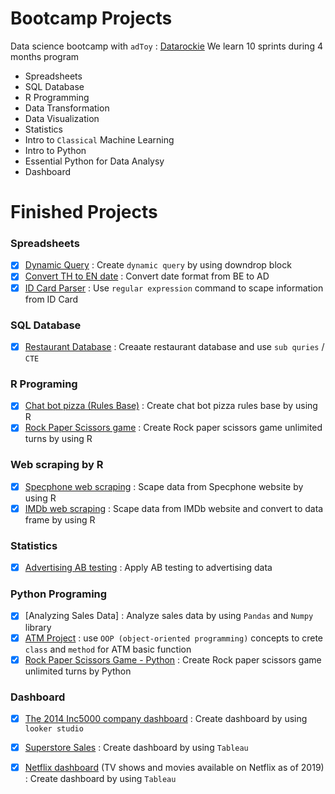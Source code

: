 # Bootcamp Projects
Data science bootcamp with `adToy` : [Datarockie](https://web.facebook.com/datarockie)
We learn 10 sprints during 4 months program

- Spreadsheets
- SQL Database
- R Programming
- Data Transformation
- Data Visualization
- Statistics
- Intro to `Classical` Machine Learning
- Intro to Python
- Essential Python for Data Analysy
- Dashboard

# Finished Projects
### Spreadsheets
- [x] [Dynamic Query](Spreadsheets/Project%20Dynamic%20Query.pdf) : Create `dynamic query` by using downdrop block
- [x] [Convert TH to EN date](Spreadsheets/Project%20Convert%20TH%20to%20EN%20Date.pdf) : Convert date format from BE to AD
- [x] [ID Card Parser](Spreadsheets/Project%20ID%20Card%20Parser.pdf) : Use `regular expression` command to scape information from ID Card
### SQL Database
- [x] [Restaurant Database](SQL%20database/restaurant.sql) : Creaate restaurant database and use `sub quries` / `CTE` 
### R Programing
- [x] [Chat bot pizza (Rules Base)](R%20Programming/ChatBotPizza.r) : Create chat bot pizza rules base by using R
- [x] [Rock Paper Scissors game](R%20Programming/rockpaperscissors.r) : Create Rock paper scissors game unlimited turns by using R
### Web scraping by R
- [x] [Specphone web scraping](main/Web%20scraping/Mini%20project%20Web%20scraping%20-%20Specphone.pdf) : Scape data from Specphone website by using R
- [x] [IMDb web scraping](main/Web%20scraping/Mini%20project%20Web%20scraping%20-%20IMDB.pdf) : Scape data from IMDb website and convert to data frame by using R
### Statistics
- [x] [Advertising AB testing](Statistics/RCT%20%26%20AB%20Test%20Sample%20-%20Independent%20T-Test.pdf) : Apply AB testing to advertising data
### Python Programing
- [x] [Analyzing Sales Data] : Analyze sales data by using `Pandas` and `Numpy` library
- [x] [ATM Project](Python/ATM%20Project%20-%20OOP.ipynb) : use `OOP (object-oriented programming)` concepts to crete `class` and `method` for ATM basic function
- [x] [Rock Paper Scissors Game - Python](Python/Rock%20Paper%20Scissors%20-%20Python.ipynb) : Create Rock paper scissors game unlimited turns by Python
### Dashboard
- [x] [The 2014 Inc5000 company dashboard](https://lookerstudio.google.com/reporting/beb3cef1-c75f-4184-a9ff-4dd0b96b7245) : Create dashboard by using `looker studio`
- [x] [Superstore Sales](https://public.tableau.com/views/MyFirstTableau_16743604725430/SuperstoresalesDashboard?:language=en-US&:display_count=n&:origin=viz_share_link) : Create dashboard by using `Tableau`
- [x] [Netflix dashboard](https://public.tableau.com/views/NetflixTVshowsandmoviesavailableonNetflixasof2019/NetflixDashboard_1?:language=en-US&:display_count=n&:origin=viz_share_link) (TV shows and movies available on Netflix as of 2019) : Create dashboard by using `Tableau`

